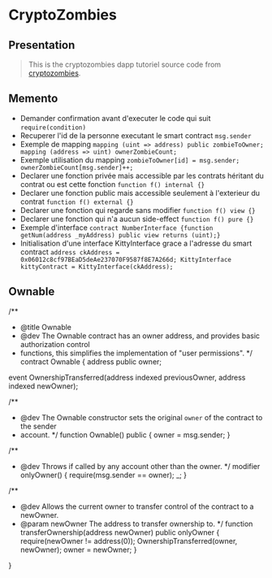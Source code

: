 # CryptoZombies

## Presentation

>This is the cryptozombies dapp tutoriel source code from [cryptozombies](https://www.cryptozombies.io).

## Memento

- Demander confirmation avant d'executer le code qui suit
`require(condition)`
- Recuperer l'id de la personne executant le smart contract
`msg.sender`
- Exemple de mapping 
`mapping (uint => address) public zombieToOwner;
mapping (address => uint) ownerZombieCount;`
- Exemple utilisation du mapping
`zombieToOwner[id] = msg.sender;
ownerZombieCount[msg.sender]++;`
- Declarer une fonction privée mais accessible par les contrats héritant du contrat ou est cette fonction
`function f() internal {}`
- Declarer une fonction public mais accessible seulement à l'exterieur du contrat
`function f() external {}`
- Declarer une fonction qui regarde sans modifier
`function f() view {}`
- Declarer une fonction qui n'a aucun side-effect
`function f() pure {}`
- Exemple d'interface
`contract NumberInterface {function getNum(address _myAddress) public view returns (uint);}`
- Initialisation d'une interface KittyInterface grace a l'adresse du smart contract
`address ckAddress = 0x06012c8cf97BEaD5deAe237070F9587f8E7A266d;
KittyInterface kittyContract = KittyInterface(ckAddress);`

## Ownable

/**
 * @title Ownable
 * @dev The Ownable contract has an owner address, and provides basic authorization control
 * functions, this simplifies the implementation of "user permissions".
 */
contract Ownable {
  address public owner;

  event OwnershipTransferred(address indexed previousOwner, address indexed newOwner);

  /**
   * @dev The Ownable constructor sets the original `owner` of the contract to the sender
   * account.
   */
  function Ownable() public {
    owner = msg.sender;
  }


  /**
   * @dev Throws if called by any account other than the owner.
   */
  modifier onlyOwner() {
    require(msg.sender == owner);
    _;
  }


  /**
   * @dev Allows the current owner to transfer control of the contract to a newOwner.
   * @param newOwner The address to transfer ownership to.
   */
  function transferOwnership(address newOwner) public onlyOwner {
    require(newOwner != address(0));
    OwnershipTransferred(owner, newOwner);
    owner = newOwner;
  }

}

